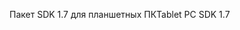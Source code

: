 <span data-ttu-id="99b91-101">Пакет SDK 1.7 для планшетных ПК</span><span class="sxs-lookup"><span data-stu-id="99b91-101">Tablet PC SDK 1.7</span></span>